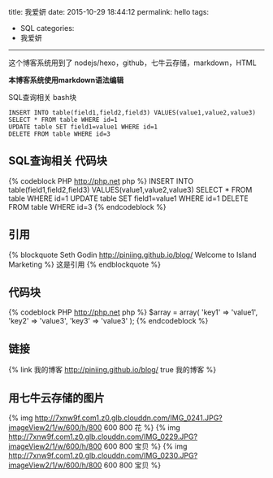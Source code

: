 title: 我爱妍
date: 2015-10-29 18:44:12
permalink: hello
tags:
- SQL
categories:
- 我爱妍

---

这个博客系统用到了 nodejs/hexo，github，七牛云存储，markdown，HTML

**本博客系统使用markdown语法编辑**

SQL查询相关 bash块
```{bash}
INSERT INTO table(field1,field2,field3) VALUES(value1,value2,value3)
SELECT * FROM table WHERE id=1
UPDATE table SET field1=value1 WHERE id=1
DELETE FROM table WHERE id=3
```
## SQL查询相关 代码块
{% codeblock PHP http://php.net php %}
INSERT INTO table(field1,field2,field3) VALUES(value1,value2,value3)
SELECT * FROM table WHERE id=1
UPDATE table SET field1=value1 WHERE id=1
DELETE FROM table WHERE id=3
{% endcodeblock %}

## 引用
{% blockquote Seth Godin http://piniing.github.io/blog/ Welcome to Island Marketing %}
这是引用
{% endblockquote %}

## 代码块
{% codeblock PHP http://php.net php %}
$array = array(
    'key1' => 'value1',
    'key2' => 'value3',
    'key3' => 'value3'
);
{% endcodeblock %}

## 链接
{% link 我的博客 http://piniing.github.io/blog/ true 我的博客 %}

## 用七牛云存储的图片
{% img http://7xnw9f.com1.z0.glb.clouddn.com/IMG_0241.JPG?imageView2/1/w/600/h/800 600 800 花 %}
{% img http://7xnw9f.com1.z0.glb.clouddn.com/IMG_0229.JPG?imageView2/1/w/600/h/800 600 800 宝贝 %}
{% img http://7xnw9f.com1.z0.glb.clouddn.com/IMG_0230.JPG?imageView2/1/w/600/h/800 600 800 宝贝 %}

